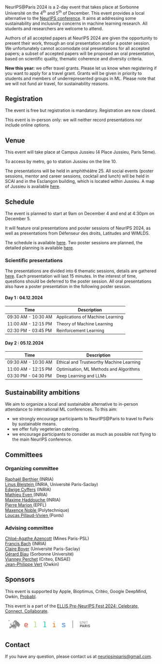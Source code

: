 NeurIPS@Paris 2024 is a 2-day event that takes place at Sorbonne Université on the 4<sup>th</sup> and 5<sup>th</sup> of December. This event provides a local alternative to the <a href="https://nips.cc/">NeurIPS conference</a>. It aims at addressing some sustainability and inclusivity concerns in machine learning research. All students and researchers are welcome to attend.

Authors of all accepted papers at NeurIPS 2024 are given the opportunity to present their work, through an oral presentation and/or a poster session. We unfortunately cannot accomodate oral presentations for all accepted papers; a subset of accepted papers will be proposed an oral presentation, based on scientific quality, thematic coherence and diversity criteria.

**New this year:** we offer travel grants. Please let us know when registering if you want to apply for a travel grant. Grants will be given in priority to students and members of underrepresented groups in ML. Please note that we will not fund air travel, for sustainability reasons.

## Registration

The event is free but registration is mandatory. Registration are now closed.

This event is in-person only: we will neither record presentations nor include online options.

## Venue

This event will take place at Campus Jussieu (4 Place Jussieu, Paris 5ème).

To access by metro, go to station Jussieu on the line 10.

The presentations will be held in amphithéâtre 25. All social events (poster sessions, mentor and career sessions, cocktail and lunch) will be held in SCAI and in the Esclangon building, which is located within Jussieu. A map of Jussieu is available <a href="docs/assets/plan_neurips2022v2.jpg"> here</a>.

<!--![map](/docs/assets/plan_neurips2022v2.jpg)-->


## Schedule 

The event is planned to start at 9am on December 4 and end at 4:30pm on December 5.

It will feature oral presentations and poster sessions of NeurIPS 2024, as well as presentations from Défenseur des droits, Latitudes and WIMLDS.

The schedule is available <a href="docs/assets/Schedule_2024.pdf"> here</a>. Two poster sessions are planned, the detailed planning is available <a href="docs/assets/planning_posters_2024.pdf"> here</a>.

### Scientific presentations
The presentations are divided into 6 thematic sessions, details are gathered <a href="docs/assets/Schedule_Talks.pdf"> here</a>. Each presentation will last 15 minutes. In the interest of time, questions should be deferred to the poster session. All oral presentations also have a poster presentation in the following poster session.

#### Day 1 : 04.12.2024

| **Time** | **Description** |
| -----| ----------- |
| 09:30 AM - 10:30 AM | Applications of Machine Learning |
| 11:00 AM - 12:15 PM | Theory of Machine Learning |
| 02:30 PM - 03:45 PM | Reinforcement Learning |


#### Day 2 : 05.12.2024

| **Time** | **Description** |
| -----| ----------- |
| 09:30 AM - 10:30 AM | Ethical and Trustworthy Machine Learning |
| 11:00 AM - 12:15 PM | Optimisation, ML Methods and Algorithms |
| 03:30 PM - 04:30 PM | Deep Learning and LLMs |

<!-- 
A detailled list of papers for each session is available <a href="https://docs.google.com/spreadsheets/d/1P2YXaZvnIpC-IPtCHzFnFlMV5IMj5CZYEmo-ImpG_5A/edit?usp=sharing">here</a>. 

### Day 1 : 04.12.2024

| **Time** | **Place** | **Description** |
| -----| ----------- |
| 13:00 - 13:15 | Amphi 25 (Jussieu) |  Introduction Speech |
| 13:15 - 14:45 | Amphi 25 (Jussieu) | Session 1: Theoretical Deep Learning and Optimization |
| 14:45 - 15:15 | Amphi 25 (Jussieu) | Coffee Break |
| 15:15 - 16:45 | Amphi 25 (Jussieu) | Session 2: Theoretical ML and Optimal Transport |
| 16:45 - 18:00 | SCAI (Jussieu) | Poster Session |
| 18:00 - 19:00 | SCAI (Jussieu) | Cocktail |

### Day 2 : 05.12.2024

| **Time** | **Place** | **Description** |
| -----| ----------- |
| 09:15 - 10:45 | Amphi 25 (Jussieu) | Session 3: Applied ML |
| 10:45 - 11:15 | Amphi 25 (Jussieu) | Coffee break |
| 11:15 - 11:30 | Amphi 25 (Jussieu) | WIMLDS Guest Session |
| 11:30 - 12:45 | Amphi 25 (Jussieu) | Session 4: Bandits, RL and Physics-Informed ML |
| 12:45 - 14:00 | SCAI (Jussieu) | Lunch (_provided_) |
| 14:00 - 15:15 | SCAI (Jussieu) | Poster Session |
| 15:00 - 16:00 | SCAI (Jussieu) | Mentoring | -->

## Sustainability ambitions

We aim to organize a local and sustainable alternative to in-person attendance to international ML conferences. To this aim:

- we strongly encourage participants to NeurIPS@Paris to travel to Paris by sustainable means.
- we offer fully vegeterian catering.
- we encourage participants to consider as much as possible not flying to the main NeurIPS conference.


## Committees

### Organizing committee

<a href="https://raphael-berthier.github.io/"> Raphaël Berthier </a> (INRIA) <br>
<a href="https://linusbleistein.com/"> Linus Bleistein </a> (INRIA, Université Paris-Saclay) <br>
[Edwige Cyffers](http://perso.ens-lyon.fr/edwige.cyffers/) (INRIA) <br>
<a href="https://mathieueven.netlify.app/"> Mathieu Even </a> (INRIA) <br>
<a href="https://maximehaddouche.github.io/"> Maxime Haddouche </a> (INRIA) <br>
<a href="https://pierremarion23.github.io/"> Pierre Marion </a> (EPFL) <br>
<a href="https://maxencenoble.github.io/"> Maxence Noble </a> (Polytechnique) <br>
<a href="https://loucaspillaudvivien.io/"> Loucas Pillaud-Vivien </a> (Ponts) <br>

### Advising committee

[Chloé-Agathe Azencott](https://cazencott.info/) (Mines Paris-PSL) <br>
[Francis Bach](https://www.di.ens.fr/~fbach/) (INRIA) <br>
[Claire Boyer](https://www.imo.universite-paris-saclay.fr/~claire.boyer/) (Université Paris-Saclay) <br>
[Gérard Biau](https://perso.lpsm.paris/~biau/) (Sorbonne Université)<br>
[Vianney Perchet](https://vianney.ai/) (Criteo, ENSAE) <br>
[Jean-Philippe Vert](https://members.cbio.mines-paristech.fr/~jvert/) (Owkin) <br>

## Sponsors

This event is supported by Apple, Bioptimus, Critéo, Google DeepMind, Owkin, [Probabl](https://probabl.ai).

This event is a part of the [ELLIS Pre-NeurIPS Fest 2024: Celebrate, Connect, Collaborate](https://ellis.eu/news/ellis-pre-neurips-fest-2024-celebrate-connect-collaborate).

<img src="docs/assets/ellis-logo_horizontal_black_2023-PARIS.png" width="60%">

## Contact

If you have any question, please contact us at [neuripsinparis@gmail.com](mailto:neuripsinparis@gmail.com).


